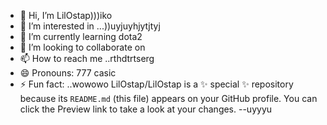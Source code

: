 - 👋 Hi, I’m LilOstap)))iko
- 👀 I’m interested in ...))uyjuyhjytjtyj
- 🌱 I’m currently learning dota2
- 💞️ I’m looking to collaborate on 
- 📫 How to reach me ..rthdtrtserg
- 😄 Pronouns: 777 casic
- ⚡ Fun fact: ..wowowo
LilOstap/LilOstap is a ✨ special ✨ repository because its `README.md` (this file) appears on your GitHub profile.
You can click the Preview link to take a look at your changes.
--uyyyu

